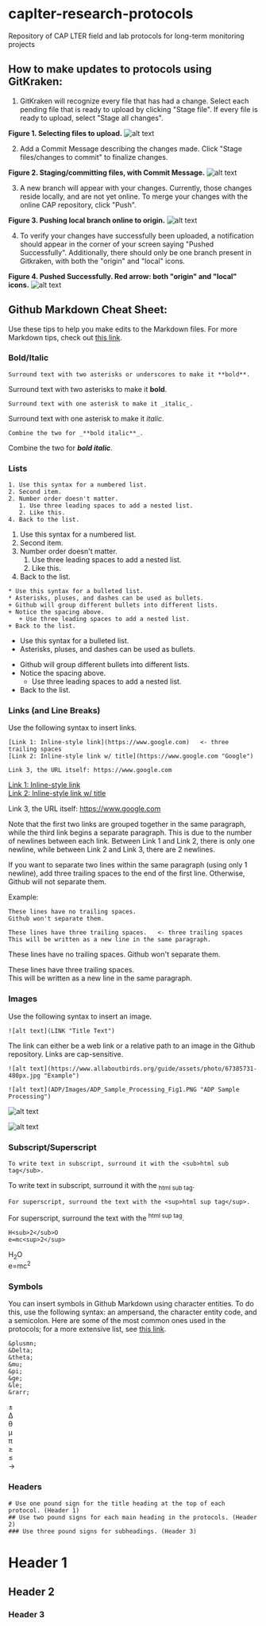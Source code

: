 # caplter-research-protocols
Repository of CAP LTER field and lab protocols for long-term monitoring projects


## How to make updates to protocols using GitKraken:

1. GitKraken will recognize every file that has had a change. Select each pending file that is ready to upload by clicking "Stage file". If every file is ready to upload, select "Stage all changes".

**Figure 1. Selecting files to upload.**
![alt text](Images/GitKraken_Fig1.JPG "Figure 1")

2. Add a Commit Message describing the changes made. Click "Stage files/changes to commit" to finalize changes.

**Figure 2. Staging/committing files, with Commit Message.**
![alt text](Images/GitKraken_Fig2.jpg "Figure 2")

3. A new branch will appear with your changes. Currently, those changes reside locally, and are not yet online. To merge your changes with the online CAP repository, click "Push".

**Figure 3. Pushing local branch online to origin.**
![alt text](Images/GitKraken_Fig3.jpg "Figure 3")

4. To verify your changes have successfully been uploaded, a notification should appear in the corner of your screen saying "Pushed Successfully". Additionally, there should only be one branch present in Gitkraken, with both the "origin" and "local" icons.

**Figure 4. Pushed Successfully. Red arrow: both "origin" and "local" icons.**
![alt text](Images/GitKraken_Fig4.jpg "Figure 4")


## Github Markdown Cheat Sheet:

Use these tips to help you make edits to the Markdown files. For more Markdown tips, check out [this link](https://github.com/adam-p/markdown-here/wiki/Markdown-Cheatsheet).


### Bold/Italic

```
Surround text with two asterisks or underscores to make it **bold**.
```
Surround text with two asterisks to make it **bold**.

```
Surround text with one asterisk to make it _italic_.
```
Surround text with one asterisk to make it _italic_.

```
Combine the two for _**bold italic**_.
```
Combine the two for _**bold italic**_.


### Lists

```
1. Use this syntax for a numbered list.
2. Second item.
2. Number order doesn't matter.
   1. Use three leading spaces to add a nested list.
   2. Like this.
4. Back to the list.
```
1. Use this syntax for a numbered list.
2. Second item.
2. Number order doesn't matter.
   1. Use three leading spaces to add a nested list.
   2. Like this.
4. Back to the list.

```
* Use this syntax for a bulleted list.
* Asterisks, pluses, and dashes can be used as bullets.
+ Github will group different bullets into different lists.
+ Notice the spacing above.
   + Use three leading spaces to add a nested list.
+ Back to the list.
```
* Use this syntax for a bulleted list.
* Asterisks, pluses, and dashes can be used as bullets.
+ Github will group different bullets into different lists.
+ Notice the spacing above.
   + Use three leading spaces to add a nested list.
+ Back to the list.


### Links (and Line Breaks)

Use the following syntax to insert links.

```
[Link 1: Inline-style link](https://www.google.com)   <- three trailing spaces
[Link 2: Inline-style link w/ title](https://www.google.com "Google")

Link 3, the URL itself: https://www.google.com
```
[Link 1: Inline-style link](https://www.google.com)   
[Link 2: Inline-style link w/ title](https://www.google.com "Google")

Link 3, the URL itself: https://www.google.com


Note that the first two links are grouped together in the same paragraph, while the third link begins a separate paragraph. This is due to the number of newlines between each link.  Between Link 1 and Link 2, there is only one newline, while between Link 2 and Link 3, there are 2 newlines. 

If you want to separate two lines within the same paragraph (using only 1 newline), add three trailing spaces to the end of the first line. Otherwise, Github will not separate them.

Example:
```
These lines have no trailing spaces.
Github won't separate them.

These lines have three trailing spaces.   <- three trailing spaces
This will be written as a new line in the same paragraph.
```
These lines have no trailing spaces.
Github won't separate them.

These lines have three trailing spaces.   
This will be written as a new line in the same paragraph.


### Images

Use the following syntax to insert an image.

```
![alt text](LINK "Title Text")
```

The link can either be a web link or a relative path to an image in the Github repository. Links are cap-sensitive.

```
![alt text](https://www.allaboutbirds.org/guide/assets/photo/67385731-480px.jpg "Example")

![alt text](ADP/Images/ADP_Sample_Processing_Fig1.PNG "ADP Sample Processing")
```
![alt text](https://www.allaboutbirds.org/guide/assets/photo/67385731-480px.jpg "Example")

![alt text](ADP/Images/ADP_Sample_Processing_Fig1.PNG "ADP Sample Processing")


### Subscript/Superscript

```
To write text in subscript, surround it with the <sub>html sub tag</sub>.
```
To write text in subscript, surround it with the <sub>html sub tag</sub>.

```
For superscript, surround the text with the <sup>html sup tag</sup>.
```
For superscript, surround the text with the <sup>html sup tag</sup>.

```
H<sub>2</sub>O
e=mc<sup>2</sup>
```
H<sub>2</sub>O   
e=mc<sup>2</sup>


### Symbols

You can insert symbols in Github Markdown using character entities. To do this, use the following syntax: an ampersand, the character entity code, and a semicolon. Here are some of the most common ones used in the protocols; for a more extensive list, see [this link](https://dev.w3.org/html5/html-author/charref).

```
&plusmn;
&Delta;
&theta;
&mu;
&pi;
&ge;
&le;
&rarr;
```
&plusmn;   
&Delta;   
&theta;   
&mu;   
&pi;   
&ge;   
&le;   
&rarr;   


### Headers

```
# Use one pound sign for the title heading at the top of each protocol. (Header 1)
## Use two pound signs for each main heading in the protocols. (Header 2)
### Use three pound signs for subheadings. (Header 3)
```
# Header 1
## Header 2
### Header 3


